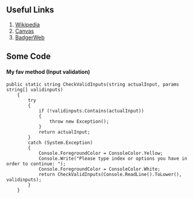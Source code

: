 ## Useful Links

1. [Wikipedia](https://www.wikipedia.org/)
1. [Canvas](https://snow.instructure.com/)
1. [BadgerWeb](https://sso.snow.edu/authenticationendpoint/login.do?Name=PreLoginRequestProcessor&commonAuthCallerPath=%252Fcas%252Flogin&forceAuth=true&passiveAuth=false&service=https%3A%2F%2Fprod.snow.edu%3A443%2Fssomanager%2Fc%2FSSB&tenantDomain=carbon.super&sessionDataKey=9ca55edb-b9b4-462a-8c0e-7e10584bb244&relyingParty=PROD_SSOMgr&type=cas&sp=PROD_SSOMgr&isSaaSApp=false&authenticators=BasicAuthenticator%3ALOCAL)
## Some Code
#### My fav method (Input validation)

```
public static string CheckValidInputs(string actualInput, params string[] validinputs)
    {
        try
        {
            if (!validinputs.Contains(actualInput))
            {
                throw new Exception();
            }
            return actualInput;
        }
        catch (System.Exception)
        {
            Console.ForegroundColor = ConsoleColor.Yellow;
            Console.Write("Please type index or options you have in order to continue: ");
            Console.ForegroundColor = ConsoleColor.White;
            return CheckValidInputs(Console.ReadLine().ToLower(), validinputs);
        }
    }
```